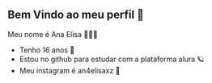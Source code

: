 ## Bem Vindo ao meu perfil 🌹

Meu nome é Ana Elisa 👩🏼‍🚒

- Tenho 16 anos 🔞
- Estou no github para estudar com a plataforma alura 🪐
- Meu instagram é an4elisaxz 💬
